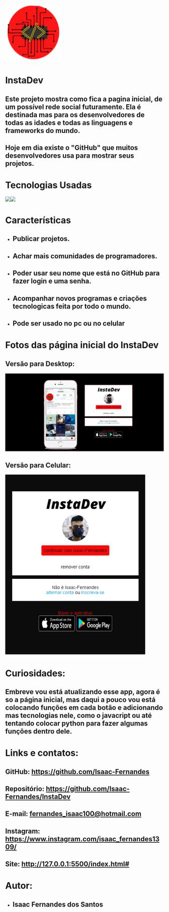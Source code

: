 ![Logo do InstaDev](img/1657143634468.png)
# **InstaDev**
## Este projeto mostra como fica a pagina inicial, de um possível rede social futuramente. Ela é destinada mas para os desenvolvedores de todas as idades e todas as linguagens e frameworks do mundo.
## Hoje em dia existe o "GitHub" que muitos desenvolvedores usa para mostrar seus projetos. 

# Tecnologias Usadas
<img src="https://encrypted-tbn0.gstatic.com/images?q=tbn:ANd9GcTh7HwVz9h18DrB8OeLJ1oUyWw6JPIBqfxDUEiFi_804PEIQxzvfuW5p0eQ3inRMifes4s&usqp=CAU" width="70"><img src="https://www.programandoamedianoche.com/wp-content/uploads/2018/10/Post-Flexbox.jpg" width="100">

# Características
- ## Publicar projetos.
- ## Achar mais comunidades de programadores.
- ## Poder usar seu nome que está no GitHub para fazer login e uma senha.
- ## Acompanhar novos programas e criações tecnologicas feita por todo o mundo.
- ## Pode ser usado no pc ou no celular

# Fotos das página inicial do InstaDev

## Versão para Desktop:
<img src="img/Captura%20de%20Tela%20(196).png">

## Versão para Celular:

<img src="img/Captura%20de%20Tela%20(194).png">

# Curiosidades:
## Embreve vou está atualizando esse app, agora é so a página inicial, mas daqui a pouco vou está colocando funções em cada botão e adicionando mas tecnologias nele, como o javacript ou até tentando colocar python para fazer algumas funções dentro dele.

# Links e contatos:
## GitHub: https://github.com/Isaac-Fernandes
## Repositório: https://github.com/Isaac-Fernandes/InstaDev
## E-mail: fernandes_isaac100@hotmail.com
## Instagram: https://www.instagram.com/isaac_fernandes1309/
## Site: http://127.0.0.1:5500/index.html#

# Autor:
- ## Isaac Fernandes dos Santos
